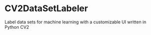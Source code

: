 # CV2DataSetLabeler
Label data sets for machine learning with a customizable UI written in Python CV2
